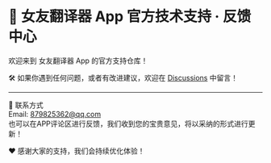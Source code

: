 # 🎉 女友翻译器 App 官方技术支持 · 反馈中心

欢迎来到 女友翻译器 App 的官方支持仓库！

🛠️ 如果你遇到任何问题，或者有改进建议，欢迎在 [Discussions](https://github.com/879825362/ZYZ-App-Support/discussions) 中留言！

---

📩 联系方式  
Email: 879825362@qq.com  
也可以在APP评论区进行反馈，我们收到您的宝贵意见，将以采纳的形式进行更新！

❤️ 感谢大家的支持，我们会持续优化体验！
